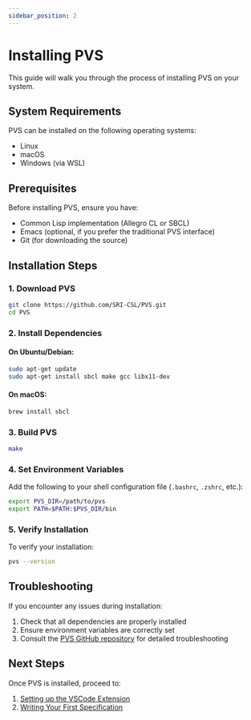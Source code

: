 ```yaml
---
sidebar_position: 2
---
```


# Installing PVS

This guide will walk you through the process of installing PVS on your system.

## System Requirements

PVS can be installed on the following operating systems:
- Linux
- macOS
- Windows (via WSL)

## Prerequisites

Before installing PVS, ensure you have:
- Common Lisp implementation (Allegro CL or SBCL)
- Emacs (optional, if you prefer the traditional PVS interface)
- Git (for downloading the source)

## Installation Steps

### 1. Download PVS

```bash
git clone https://github.com/SRI-CSL/PVS.git
cd PVS
```

### 2. Install Dependencies

#### On Ubuntu/Debian:
```bash
sudo apt-get update
sudo apt-get install sbcl make gcc libx11-dev
```

#### On macOS:
```bash
brew install sbcl
```

### 3. Build PVS

```bash
make
```

### 4. Set Environment Variables

Add the following to your shell configuration file (`.bashrc`, `.zshrc`, etc.):

```bash
export PVS_DIR=/path/to/pvs
export PATH=$PATH:$PVS_DIR/bin
```

### 5. Verify Installation

To verify your installation:

```bash
pvs --version
```

## Troubleshooting

If you encounter any issues during installation:

1. Check that all dependencies are properly installed
2. Ensure environment variables are correctly set
3. Consult the [PVS GitHub repository](https://github.com/SRI-CSL/PVS) for detailed troubleshooting

## Next Steps

Once PVS is installed, proceed to:
1. [Setting up the VSCode Extension](./vscode-setup)
2. [Writing Your First Specification](./first-spec) 